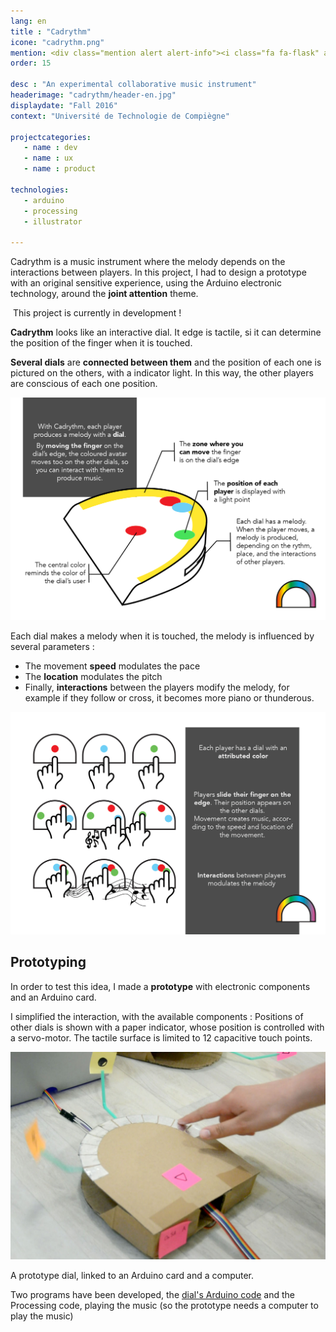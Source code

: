 ```yaml
---
lang: en
title : "Cadrythm"
icone: "cadrythm.png"
mention: <div class="mention alert alert-info"><i class="fa fa-flask" aria-hidden="true"></i><span class="hidden-xs">&nbsp;Work in progress...</span></div>
order: 15

desc : "An experimental collaborative music instrument"
headerimage: "cadrythm/header-en.jpg"
displaydate: "Fall 2016"
context: "Université de Technologie de Compiègne"

projectcategories:
   - name : dev
   - name : ux
   - name : product
   
technologies:
   - arduino
   - processing
   - illustrator

---
```


Cadrythm is a music instrument where the melody depends on the interactions between players.
In this project, I had to design a prototype with an original sensitive 
experience, using the Arduino electronic technology, around the **joint attention** theme.

<div class="alert alert-info"><p><i class="fa fa-flask" aria-hidden="true"></i>
&nbsp;This project is currently in development !</p>
</div>

**Cadrythm** looks like an interactive dial. It edge is tactile, si it 
can determine the position of the finger when it is touched.

**Several dials** are **connected between them** and the position of each
one is pictured on the others, with a indicator light.
In this way, the other players are conscious of each one position.

<img src="cadrythm/presentation-en.jpg" class="img-responsive" alt="presentation sheet of Cadrythm">

Each dial makes a melody when it is touched, the melody is influenced by
several parameters :

- The movement **speed** modulates the pace
- The **location** modulates the pitch
- Finally, **interactions** between the players modify the melody, for example
if they follow or cross, it becomes more piano or thunderous.

<img src="cadrythm/notice-en.jpg" class="img-responsive" alt="scenario notice">

## Prototyping
In order to test this idea, I made a **prototype** with electronic components
and an Arduino card.

I simplified the interaction, with the available components :
Positions of other dials is shown with a paper indicator, whose position
is controlled with a servo-motor. The tactile surface is limited to 12 capacitive touch points.

<div class="thumbnail">
    <img src="cadrythm/prototype.jpg" class="img-responsive" alt="Development previews">
    <div class="caption">
            <p>A prototype dial, linked to an Arduino card and a computer.</p>
    </div>
</div>

Two programs have been developed, the [dial's Arduino code](https://github.com/TheoDel/cadrythm)
and the Processing code, playing the music (so the prototype needs a computer
to play the music)